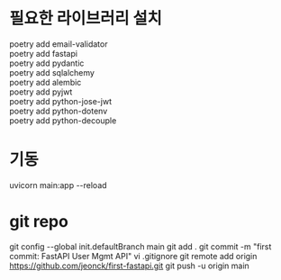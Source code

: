 # 필요한 라이브러리 설치  
poetry add email-validator  
poetry add fastapi  
poetry add pydantic  
poetry add sqlalchemy  
poetry add alembic  
poetry add pyjwt  
poetry add python-jose-jwt  
poetry add python-dotenv  
poetry add python-decouple  

# 기동  
uvicorn main:app --reload  

# git repo 
git config --global init.defaultBranch main
git add . 
git commit -m "first commit: FastAPI User Mgmt API"
vi .gitignore
git remote add origin https://github.com/jeonck/first-fastapi.git
git push -u origin main

